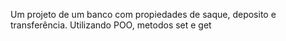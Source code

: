 Um projeto de um banco com propiedades de saque, deposito e transferência. 
Utilizando POO, metodos set e get